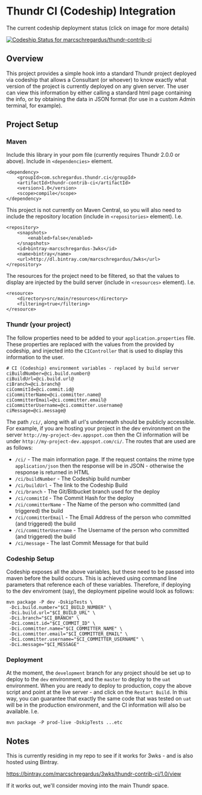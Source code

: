 # Thundr CI (Codeship) Integration

The current codeship deployment status (click on image for more details)

[ ![Codeship Status for marcschregardus/thundr-contrib-ci](https://codeship.com/projects/ba4edb60-e4a3-0132-ac5f-324f5bb7e2d2/status?branch=master)](https://codeship.com/projects/81876)

## Overview

This project provides a simple hook into a standard Thundr project deployed via codeship that allows a Consultant (or whoever) to know
exactly what version of the project is currently deployed on any given server. The user can view this information by either 
calling a standard html page containing the info, or by obtaining the data in JSON format (for use in a custom Admin terminal,
for example).

## Project Setup

### Maven

Include this library in your pom file (currently requires Thundr 2.0.0 or above). Include in `<dependencies>` element.

    <dependency>
        <groupId>com.schregardus.thundr.ci</groupId>
        <artifactId>thundr-contrib-ci</artifactId>
        <version>1.0</version>
        <scope>compile</scope>
    </dependency>
    
This project is not currently on Maven Central, so you will also need to include the repository location (include in `<repositories>` element). I.e.

    <repository>
        <snapshots>
            <enabled>false</enabled>
        </snapshots>
        <id>bintray-marcschregardus-3wks</id>
        <name>bintray</name>
        <url>http://dl.bintray.com/marcschregardus/3wks</url>
    </repository>
    
The resources for the project need to be filtered, so that the values to display are injected by the build server (include in `<resources>` element). I.e.

    <resource>
        <directory>src/main/resources</directory>
        <filtering>true</filtering>
    </resource>
    
### Thundr (your project)

The follow properties need to be added to your `application.properties` file. These properties are replaced with the values from the provided by codeship, and 
injected into the `CIController` that is used to display this information to the user.

    # CI (Codeship) environment variables - replaced by build server
    ciBuildNumber=@ci.build.number@
    ciBuildUrl=@ci.build.url@
    ciBranch=@ci.branch@
    ciCommitId=@ci.commit.id@
    ciCommitterName=@ci.committer.name@
    ciCommitterEmail=@ci.committer.email@
    ciCommitterUsername=@ci.committer.username@
    ciMessage=@ci.message@

The path `/ci/`, along with all url's underneath should be publicly accessible. For example, if you are hosting your project in the dev environment on the server
`http://my-project-dev.appspot.com` then the CI information will be under `http://my-project-dev.appspot.com/ci/`. The routes that are used are as follows:

* `/ci/` - The main information page. If the request contains the mime type `application/json` then the response will be in JSON - otherwise the response is returned in HTML
* `/ci/buildNumber` - The Codeship build number
* `/ci/buildUrl` - The link to the Codeship Build
* `/ci/branch` - The Git/Bitbucket branch used for the deploy
* `/ci/commitId` - The Commit Hash for the deploy
* `/ci/committerName` -  The Name of the person who committed (and triggered) the build
* `/ci/committerEmail` - The Email Address of the person who committed (and triggered) the build
* `/ci/committerUsername` - The Username of the person who committed (and triggered) the build
* `/ci/message` - The last Commit Message for that build

### Codeship Setup

Codeship exposes all the above variables, but these need to be passed into maven before the build occurs. This is achieved using command line parameters that reference 
each of these variables. Therefore, if deploying to the dev enviroment (say), the deployment pipeline would look as follows:

    mvn package -P dev -DskipTests \
     -Dci.build.number="$CI_BUILD_NUMBER" \
     -Dci.build.url="$CI_BUILD_URL" \
     -Dci.branch="$CI_BRANCH" \
     -Dci.commit.id="$CI_COMMIT_ID" \
     -Dci.committer.name="$CI_COMMITTER_NAME" \
     -Dci.committer.email="$CI_COMMITTER_EMAIL" \
     -Dci.committer.username="$CI_COMMITTER_USERNAME" \
     -Dci.message="$CI_MESSAGE"

### Deployment

At the moment, the `development` branch for any project should be set up to deploy to the `dev` environment, and the `master` to deploy to the `uat` environment. When you are
ready to deploy to production, copy the above script and point at the live server - and click on the `Restart Build`. In this way, you can guarantee that exactly the same code 
that was tested on `uat` will be in the production environment, and the CI information will also be available. I.e.

    mvn package -P prod-live -DskipTests ...etc

## Notes

This is currently residing in my repo to see if it works for 3wks - and is also hosted using Bintray.

https://bintray.com/marcschregardus/3wks/thundr-contrib-ci/1.0/view

If it works out, we'll consider moving into the main Thundr space.